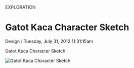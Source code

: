 <p class="type">EXPLORATION</p>

# Gatot Kaca Character Sketch

<p class="meta">Design  /  Tuesday, July 31, 2012 11:31:15am</p>

Gatot Kaca Character Sketch.

![Gatot Kaca Character Sketch](https://farooq-agent.web.app/assets/images/works/large/Bna1SbPv_work_image.jpg)
